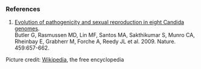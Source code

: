 ### References

1.  [Evolution of pathogenicity and sexual reproduction in eight Candida
    genomes](http://europepmc.org/abstract/MED/19465905).\
    Butler G, Rasmussen MD, Lin MF, Santos MA, Sakthikumar S, Munro CA,
    Rheinbay E, Grabherr M, Forche A, Reedy JL et al. 2009. Nature.
    459:657-662.

Picture credit:
[Wikipedia](https://commons.wikimedia.org/wiki/File:Candida_trpicalis.jpeg),
the free encyclopedia
